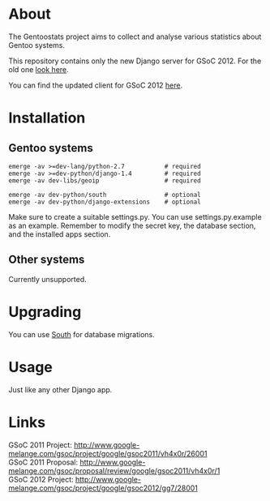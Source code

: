 About
=====

The Gentoostats project aims to collect and analyse various statistics about
Gentoo systems.

This repository contains only the new Django server for GSoC 2012. For the old
one [look here](https://github.com/vh4x0r/gentoostats/tree/master/server).

You can find the updated client for GSoC 2012
[here](https://github.com/gg7/gentoostats/tree/gg7).

Installation
============

Gentoo systems
--------------

    emerge -av >=dev-lang/python-2.7           # required
    emerge -av >=dev-python/django-1.4         # required
    emerge -av dev-libs/geoip                  # required

    emerge -av dev-python/south                # optional
    emerge -av dev-python/django-extensions    # optional

Make sure to create a suitable settings.py. You can use settings.py.example as
an example. Remember to modify the secret key, the database section, and the
installed apps section.

Other systems
--------------

Currently unsupported.

Upgrading
=========

You can use [South](http://south.aeracode.org/) for database migrations.

Usage
=====

Just like any other Django app.

Links
=====

GSoC 2011 Project:  http://www.google-melange.com/gsoc/project/google/gsoc2011/vh4x0r/26001  
GSoC 2011 Proposal: http://www.google-melange.com/gsoc/proposal/review/google/gsoc2011/vh4x0r/1  
GSoC 2012 Project:  http://www.google-melange.com/gsoc/project/google/gsoc2012/gg7/28001  
